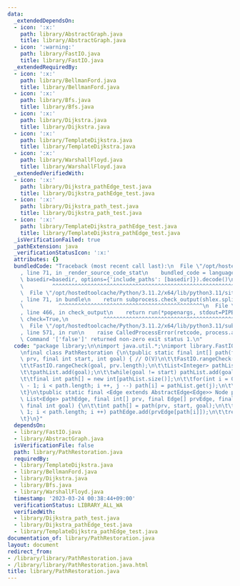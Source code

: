```yaml
---
data:
  _extendedDependsOn:
  - icon: ':x:'
    path: library/AbstractGraph.java
    title: library/AbstractGraph.java
  - icon: ':warning:'
    path: library/FastIO.java
    title: library/FastIO.java
  _extendedRequiredBy:
  - icon: ':x:'
    path: library/BellmanFord.java
    title: library/BellmanFord.java
  - icon: ':x:'
    path: library/Bfs.java
    title: library/Bfs.java
  - icon: ':x:'
    path: library/Dijkstra.java
    title: library/Dijkstra.java
  - icon: ':x:'
    path: library/TemplateDijkstra.java
    title: library/TemplateDijkstra.java
  - icon: ':x:'
    path: library/WarshallFloyd.java
    title: library/WarshallFloyd.java
  _extendedVerifiedWith:
  - icon: ':x:'
    path: library/Dijkstra_pathEdge_test.java
    title: library/Dijkstra_pathEdge_test.java
  - icon: ':x:'
    path: library/Dijkstra_path_test.java
    title: library/Dijkstra_path_test.java
  - icon: ':x:'
    path: library/TemplateDijkstra_pathEdge_test.java
    title: library/TemplateDijkstra_pathEdge_test.java
  _isVerificationFailed: true
  _pathExtension: java
  _verificationStatusIcon: ':x:'
  attributes: {}
  bundledCode: "Traceback (most recent call last):\n  File \"/opt/hostedtoolcache/Python/3.11.2/x64/lib/python3.11/site-packages/onlinejudge_verify/documentation/build.py\"\
    , line 71, in _render_source_code_stat\n    bundled_code = language.bundle(stat.path,\
    \ basedir=basedir, options={'include_paths': [basedir]}).decode()\n          \
    \         ^^^^^^^^^^^^^^^^^^^^^^^^^^^^^^^^^^^^^^^^^^^^^^^^^^^^^^^^^^^^^^^^^^^^^^^^^^^^^^^^^\n\
    \  File \"/opt/hostedtoolcache/Python/3.11.2/x64/lib/python3.11/site-packages/onlinejudge_verify/languages/user_defined.py\"\
    , line 71, in bundle\n    return subprocess.check_output(shlex.split(command))\n\
    \           ^^^^^^^^^^^^^^^^^^^^^^^^^^^^^^^^^^^^^^^^^^^^^\n  File \"/opt/hostedtoolcache/Python/3.11.2/x64/lib/python3.11/subprocess.py\"\
    , line 466, in check_output\n    return run(*popenargs, stdout=PIPE, timeout=timeout,\
    \ check=True,\n           ^^^^^^^^^^^^^^^^^^^^^^^^^^^^^^^^^^^^^^^^^^^^^^^^^^^^^^^^^\n\
    \  File \"/opt/hostedtoolcache/Python/3.11.2/x64/lib/python3.11/subprocess.py\"\
    , line 571, in run\n    raise CalledProcessError(retcode, process.args,\nsubprocess.CalledProcessError:\
    \ Command '['false']' returned non-zero exit status 1.\n"
  code: "package library;\n\nimport java.util.*;\nimport library.FastIO;\nimport library.AbstractGraph;\n\
    \nfinal class PathRestoration {\n\tpublic static final int[] path(final int[]\
    \ prv, final int start, int goal) { // O(V)\n\t\tFastIO.rangeCheck(start, prv.length);\n\
    \t\tFastIO.rangeCheck(goal, prv.length);\n\t\tList<Integer> pathList = new ArrayList<>();\n\
    \t\tpathList.add(goal);\n\t\twhile(goal != start) pathList.add(goal = prv[goal]);\n\
    \t\tfinal int path[] = new int[pathList.size()];\n\t\tfor(int i = 0, j = path.length\
    \ - 1; i < path.length; i ++, j --) path[i] = pathList.get(j);\n\t\treturn path;\n\
    \t}\n\tpublic static final <Edge extends AbstractEdge<Edge>> Node pathEdge(final\
    \ List<Edge> pathEdge, final int[] prv, final Edge[] prvEdge, final int start,\
    \ final int goal) {\n\t\tint path[] = path(prv, start, goal);\n\t\tfor(int i =\
    \ 1; i < path.length; i ++) pathEdge.add(prvEdge[path[i]]);\n\t\treturn pathEdge;\n\
    \t}\n}"
  dependsOn:
  - library/FastIO.java
  - library/AbstractGraph.java
  isVerificationFile: false
  path: library/PathRestoration.java
  requiredBy:
  - library/TemplateDijkstra.java
  - library/BellmanFord.java
  - library/Dijkstra.java
  - library/Bfs.java
  - library/WarshallFloyd.java
  timestamp: '2023-03-24 00:38:44+09:00'
  verificationStatus: LIBRARY_ALL_WA
  verifiedWith:
  - library/Dijkstra_path_test.java
  - library/Dijkstra_pathEdge_test.java
  - library/TemplateDijkstra_pathEdge_test.java
documentation_of: library/PathRestoration.java
layout: document
redirect_from:
- /library/library/PathRestoration.java
- /library/library/PathRestoration.java.html
title: library/PathRestoration.java
---
```

